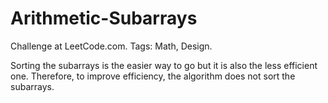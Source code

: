 # Arithmetic-Subarrays
Challenge at LeetCode.com. Tags: Math, Design.

Sorting the subarrays is the easier way to go but it is also the less efficient one.
Therefore, to improve efficiency, the algorithm does not sort the subarrays.
